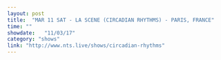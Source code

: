 ```yaml
---
layout: post
title:  "MAR 11 SAT - LA SCENE (CIRCADIAN RHYTHMS) - PARIS, FRANCE"
time: ""
showdate:   "11/03/17"
category: "shows"
link: "http://www.nts.live/shows/circadian-rhythms"
---
```

